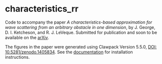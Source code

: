 # characteristics_rr
Code to accompany the paper 
*A characteristics-based approximation for wave scattering from an arbitrary obstacle in one dimension*, by J. George, D.  I. Ketcheson, and R. J. LeVeque.  Submitted for publication and soon to be available on the [arXiv](http://www.arxiv.org).

The figures in the paper were generated using Clawpack Version 5.5.0, [DOI: 10.5281/zenodo.1405834](https://doi.org/10.5281/zenodo.1405834).  See the [documentation](http://www.clawpack.org) for installation instructions.
